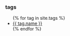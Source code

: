 ### tags

<ul>
{% for tag in site.tags %}
  <li><a href="{{ tag.url | relative_url }}">{{ tag.name }}</a></li>
{% endfor %}
</ul>

